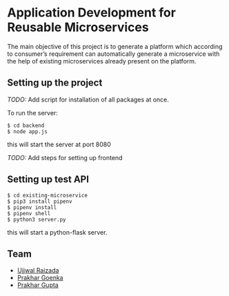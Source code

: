 # Application Development for Reusable Microservices

The main objective of this project is to generate a platform which according to consumer’s requirement can automatically generate a microservice with the help of existing microservices already present on the platform.

## Setting up the project

*TODO:* Add script for installation of all packages at once.

To run the server:
```
$ cd backend
$ node app.js
```

this will start the server at port 8080

*TODO:* Add steps for setting up frontend

## Setting up test API

```
$ cd existing-microservice
$ pip3 install pipenv
$ pipenv install
$ pipenv shell
$ python3 server.py
```

this will start a python-flask server.

## Team
* [Ujjwal Raizada](github.com/ujjwal-raizada)
* [Prakhar Goenka]()
* [Prakhar Gupta]()



